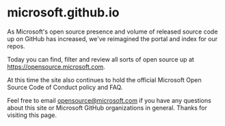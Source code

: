 microsoft.github.io
===================

As Microsoft's open source presence and volume of released source code up on GitHub has
increased, we've reimagined the portal and index for our repos.

Today you can find, filter and review all sorts of open source up at https://opensource.microsoft.com.

At this time the site also continues to hold the official Microsoft Open Source Code of Conduct policy and
FAQ.

Feel free to email [opensource@microsoft.com](mailto:opensource@microsoft.com) if you have any questions about this site or Microsoft GitHub
organizations in general.
Thanks for visiting this page.
